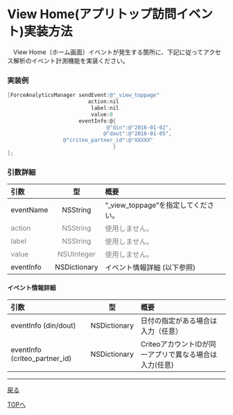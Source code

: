 #	View Home(アプリトップ訪問イベント)実装方法
　View Home（ホーム画面）イベントが発生する箇所に、下記に従ってアクセス解析のイベント計測機能を実装ください。

### 実装例

```objective-c
[ForceAnalyticsManager sendEvent:@"_view_toppage"
                          action:nil
                           label:nil
                           value:0　
                       eventInfo:@{
                                @"din":@"2016-01-02",
                               @"dout":@"2016-01-05",
                  @"criteo_partner_id":@"XXXXX"
                                  }
];
```

### 引数詳細

| 引数 | 型 | 概要 |
|:----------|:-----------:|:------------|
|eventName|NSString|“\_view\_toppage”を指定してください。|
|<span style="color:grey">action|<span style="color:grey">NSString|<span style="color:grey">使用しません。|
|<span style="color:grey">label|<span style="color:grey">NSString|<span style="color:grey">使用しません。|
|<span style="color:grey">value|<span style="color:grey">NSUInteger|<span style="color:grey">使用しません。|
|eventInfo|NSDictionary|イベント情報詳細 (以下参照)|


#### イベント情報詳細

| 引数 | 型 | 概要 |
|:----------|:-----------:|:------------|
|eventInfo (din/dout)|NSDictionary|日付の指定がある場合は入力（任意）|
|eventInfo (criteo_partner_id)|NSDictionary|CriteoアカウントIDが同一アプリで異なる場合は入力(任意)|

---
[戻る](/lang/ja/doc/fox_engagement/README.md)

[TOPへ](/lang/ja/README.md)
